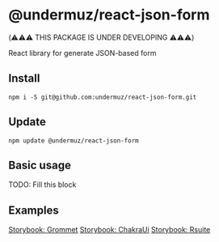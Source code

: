 # @undermuz/react-json-form

(⚠️⚠️⚠️ THIS PACKAGE IS UNDER DEVELOPING ⚠️⚠️⚠️)

React library for generate JSON-based form 

## Install

`npm i -S git@github.com:undermuz/react-json-form.git`

## Update

`npm update @undermuz/react-json-form`

## Basic usage

TODO: Fill this block

## Examples

[Storybook: Grommet](https://undermuz.github.io/react-json-form/?path=/story/example-jsonform--ui-grommet)
[Storybook: ChakraUi](https://undermuz.github.io/react-json-form/?path=/story/example-jsonform--ui-chakra)
[Storybook: Rsuite](https://undermuz.github.io/react-json-form/?path=/story/example-jsonform--ui-rsuite)
